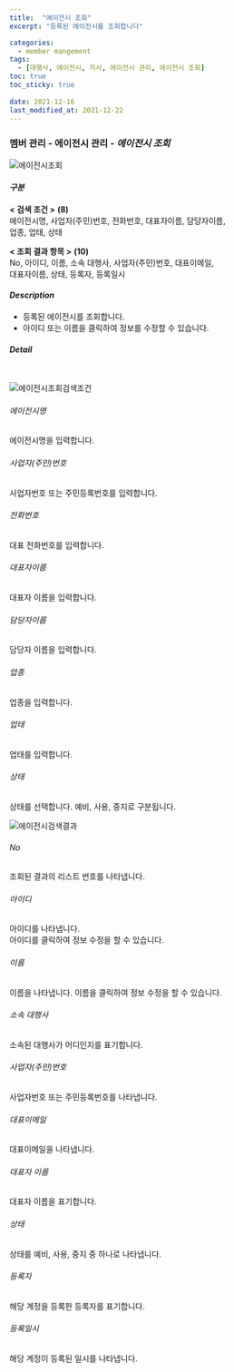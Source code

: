 ```yaml
---
title:  "에이전시 조회"
excerpt: "등록된 에이전시를 조회합니다"

categories:
  - member mangement
tags:
  - [대행사, 에이전시, 지사, 에이전시 관리, 에이전시 조회]
toc: true
toc_sticky: true
 
date: 2021-12-16
last_modified_at: 2021-12-22
---
```

### 멤버 관리 - 에이전시 관리 - *에이전시 조회*
![에이전시조회](https://user-images.githubusercontent.com/95394003/147026907-ee927d06-e688-401e-97e6-c5a9b5a8b113.jpeg)

#### *구분* <br>
**< 검색 조건 >** **(8)**
<br>에이전시명, 사업자(주민)번호, 전화번호, 대표자이름, 담당자이름,<br>업종, 업태, 상태

**< 조회 결과 항목 >** **(10)**
<br>No, 아이디, 이름, 소속 대행사, 사업자(주민)번호, 대표이메일,<br>대표자이름, 상태, 등록자, 등록일시

#### *Description*
- 등록된 에이전시를 조회합니다.
- 아이디 또는 이름을 클릭하여 정보를 수정할 수 있습니다.

#### *Detail*
<br>

![에이전시조회검색조건](https://user-images.githubusercontent.com/95394003/147026932-89dbfd81-1304-4cfd-9cc5-fb899827855d.jpeg)
###### 에이전시명
에이전시명을 입력합니다.

###### 사업자(주민)번호
사업자번호 또는 주민등록번호를 입력합니다.

###### 전화번호
대표 전화번호를 입력합니다.

###### 대표자이름
대표자 이름을 입력합니다.

###### 담당자이름
담당자 이름을 입력합니다.

###### 업종
업종을 입력합니다.

###### 업태
업태를 입력합니다.

###### 상태
상태를 선택합니다. 예비, 사용, 중지로 구분됩니다.
<br>

![에이전시검색결과](https://user-images.githubusercontent.com/95394003/147026973-a5732de9-8046-46dd-a865-0328538263a9.jpeg)
###### No
조회된 결과의 리스트 번호를 나타냅니다.

###### 아이디
아이디를 나타냅니다.<br>
아이디를 클릭하여 정보 수정을 할 수 있습니다.

###### 이름
이름을 나타냅니다.
이름을 클릭하여 정보 수정을 할 수 있습니다.

###### 소속 대행사
소속된 대행사가 어디인지를 표기합니다.

###### 사업자(주민)번호
사업자번호 또는 주민등록번호를 나타냅니다.

###### 대표이메일
대표이메일을 나타냅니다.

###### 대표자 이름
대표자 이름을 표기합니다.

###### 상태
상태를 예비, 사용, 중지 중 하나로 나타냅니다.

###### 등록자
해당 계정을 등록한 등록자를 표기합니다.

###### 등록일시
해당 계정이 등록된 일시를 나타냅니다.
